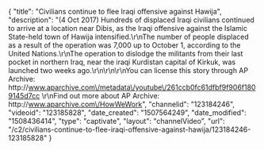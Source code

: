 {
    "title": "Civilians continue to flee Iraqi offensive against Hawija",
    "description": "(4 Oct 2017) Hundreds of displaced Iraqi civilians continued to arrive at a location near Dibis, as the Iraqi offensive against the Islamic State-held town of Hawija intensified.\r\nThe number of people displaced as a result of the operation was 7,000 up to October 1, according to the United Nations.\r\nThe operation to dislodge the militants from their last pocket in northern Iraq, near the iraqi Kurdistan capital of Kirkuk, was launched two weeks ago.\r\n\r\n\r\nYou can license this story through AP Archive: http:\/\/www.aparchive.com\/metadata\/youtube\/261ccb0fc61dfbf9f906f1809145d7cc \r\nFind out more about AP Archive: http:\/\/www.aparchive.com\/HowWeWork",
    "channelid": "123184246",
    "videoid": "123185828",
    "date_created": "1507564249",
    "date_modified": "1508436414",
    "type": "captivate",
    "layout": "channelVideo",
    "url": "\/c2\/civilians-continue-to-flee-iraqi-offensive-against-hawija\/123184246-123185828"
}